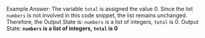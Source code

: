 Example Answer:
The variable `total` is assigned the value 0. Since the list `numbers` is not involved in this code snippet, the list remains unchanged. Therefore, the Output State is: `numbers` is a list of integers, `total` is 0.
Output State: **`numbers` is a list of integers, `total` is 0**